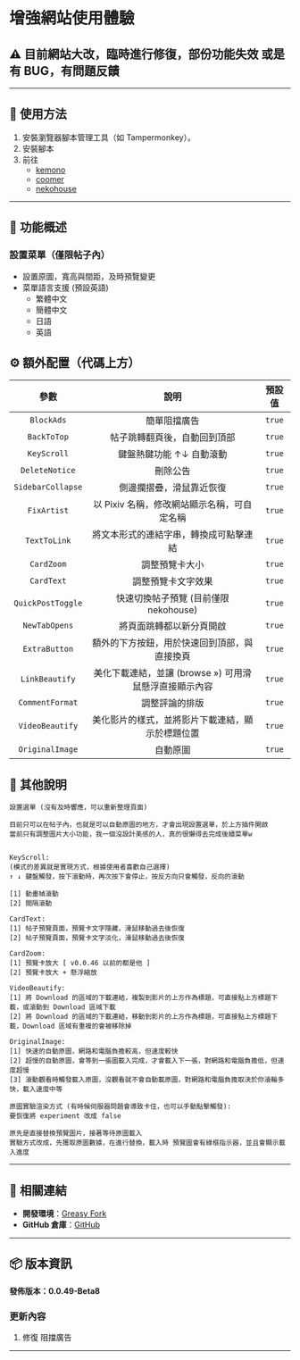 # **增強網站使用體驗**

## ⚠️ 目前網站大改，臨時進行修復，部份功能失效 或是有 BUG，有問題反饋

---

## **👻 使用方法**

1. 安裝瀏覽器腳本管理工具（如 Tampermonkey）。
2. 安裝腳本
3. 前往
    - [kemono](https://kemono.su/)
    - [coomer](https://coomer.su/)
    - [nekohouse](https://nekohouse.su/)

---

## **📜 功能概述**

### **設置菜單（僅限帖子內）**
- 設置原圖，寬高與間距，及時預覽變更
- 菜單語言支援 (預設英語)
    - 繁體中文
    - 簡體中文
    - 日語
    - 英語


## **⚙️ 額外配置（代碼上方）**

| **參數** | **說明** | **預設值** |
| :----: | :----: | :----: |
| `BlockAds` | 簡單阻擋廣告 | `true` |
| `BackToTop` | 帖子跳轉翻頁後，自動回到頂部 | `true` |
| `KeyScroll` | 鍵盤熱鍵功能 ↑↓ 自動滾動 | `true` |
| `DeleteNotice` | 刪除公告 | `true` |
| `SidebarCollapse` | 側邊攔摺疊，滑鼠靠近恢復 | `true` |
| `FixArtist` | 以 Pixiv 名稱，修改網站顯示名稱，可自定名稱 | `true` |
| `TextToLink` | 將文本形式的連結字串，轉換成可點擊連結 | `true` |
| `CardZoom` | 調整預覽卡大小 | `true` |
| `CardText` | 調整預覽卡文字效果 | `true` |
| `QuickPostToggle` | 快速切換帖子預覽 (目前僅限 nekohouse) | `true` |
| `NewTabOpens` | 將頁面跳轉都以新分頁開啟 | `true` |
| `ExtraButton` | 額外的下方按鈕，用於快速回到頂部，與直接換頁 | `true` |
| `LinkBeautify` | 美化下載連結，並讓 (browse ») 可用滑鼠懸浮直接顯示內容 | `true` |
| `CommentFormat` | 調整評論的排版 | `true` |
| `VideoBeautify` | 美化影片的樣式，並將影片下載連結，顯示於標題位置 | `true` |
| `OriginalImage` | 自動原圖 | `true` |


## **📜 其他說明**

```
設置選單 (沒有及時響應，可以重新整理頁面)

目前只可以在帖子內，也就是可以自動原圖的地方，才會出現設置選單，於上方插件開啟
當前只有調整圖片大小功能，我一個沒設計美感的人，真的很懶得去完成後續菜單w


KeyScroll:
(模式的差異就是實現方式，根據使用者喜歡自己選擇)
↑ ↓ 鍵盤觸發，按下滾動時，再次按下會停止，按反方向只會觸發，反向的滾動

[1] 動畫幀滾動
[2] 間隔滾動

CardText:
[1] 帖子預覽頁面，預覽卡文字隱藏，滑鼠移動過去後恢復
[2] 帖子預覽頁面，預覽卡文字淡化，滑鼠移動過去後恢復

CardZoom:
[1] 預覽卡放大 [ v0.0.46 以前的都是他 ]
[2] 預覽卡放大 + 懸浮縮放

VideoBeautify:
[1] 將 Download 的區域的下載連結，複製到影片的上方作為標題，可直接點上方標題下載，或滾動到 Download 區域下載
[2] 將 Download 的區域的下載連結，移動到影片的上方作為標題，可直接點上方標題下載，Download 區域有重複的會被移除掉

OriginalImage:
[1] 快速的自動原圖，網路和電腦負擔較高，但速度較快
[2] 超慢的自動原圖，會等到一張圖載入完成，才會載入下一張，對網路和電腦負擔低，但速度超慢
[3] 滾動觀看時觸發載入原圖，沒觀看就不會自動載原圖，對網路和電腦負擔取決於你滾輪多快，載入速度中等

原圖實驗渲染方式 (有時候伺服器問題會導致卡住，也可以手動點擊觸發):
要恢復將 experiment 改成 false

原先是直接替換預覽圖片，接著等待原圖載入
實驗方式改成，先獲取原圖數據，在進行替換，載入時 預覽圖會有綠框指示器，並且會顯示載入進度
```

---

## **🔗 相關連結**

- **開發環境**：[Greasy Fork](https://greasyfork.org/zh-TW/users/989635-canaan-hs)  
- **GitHub 倉庫**：[GitHub](https://github.com/Canaan-HS/MonkeyScript/tree/main/KemerEnhance)

---

## **📦 版本資訊**

**發佈版本：0.0.49-Beta8** 

### **更新內容**
1. 修復 阻擋廣告

---
